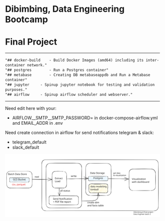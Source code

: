 # Dibimbing, Data Engineering Bootcamp
# Final Project

---
```
"## docker-build	- Build Docker Images (amd64) including its inter-container network."
"## postgres		- Run a Postgres container"
"## metabase		- Creating DB metabaseappdb and Run a Metabase container"
"## jupyter		- Spinup jupyter notebook for testing and validation purposes."
"## airflow		- Spinup airflow scheduler and webserver."
```
---

Need edit here with your:
- AIRFLOW__SMTP__SMTP_PASSWORD=<YOUR APP PASSWORD HERE> in docker-compose-airflow.yml and EMAIL_ADDR in .env

Need create connection in airflow for send notifications telegram & slack:
- telegram_default
- slack_default

![flow](flow.svg)